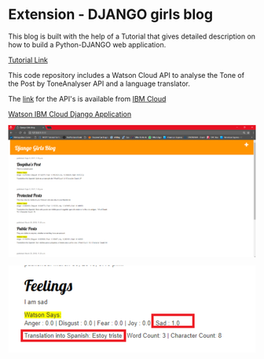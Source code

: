 # Extension - DJANGO girls blog

This blog is built with the help of a Tutorial that gives detailed description on how to build a Python-DJANGO web application.

[Tutorial Link](https://tutorial.djangogirls.org/en/chromebook_setup/)

This code repository includes a Watson Cloud API to analyse the Tone of the Post by ToneAnalyser API and a language translator.

The [link](https://console.bluemix.net/developer/watson/dashboard) for the API's is available from [IBM Cloud](https://idaas.iam.ibm.com/idaas/mtfim/sps/authsvc?PolicyId=urn:ibm:security:authentication:asf:basicldapuser)

[Watson IBM Cloud Django Application](https://djangogirls-watson-blog.herokuapp.com)


![Image 1](./img/img1.png)

![Image 2](./img/img2.png)
